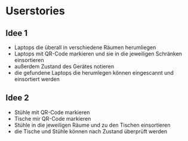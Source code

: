 ﻿# Userstories

## Idee 1
- Laptops die überall in verschiedene Räumen herumliegen
- Laptops mit  QR-Code markieren und sie in die jeweiligen Schränken einsortieren
- außerdem Zustand des Gerätes notieren
- die gefundene Laptops die herumlegen können eingescannt und einsortiert werden

## Idee 2
- Stühle mit QR-Code markieren
- Tische mir QR-Code markieren
- Stühle in die jeweiligen Räume und zu den Tischen einsortieren
- die Tische und Stühle können nach Zustand überprüft werden